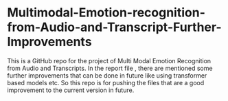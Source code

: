 # Multimodal-Emotion-recognition-from-Audio-and-Transcript-Further-Improvements

This is a GitHub repo for the project of Multi Modal Emotion Recognition from Audio and Transcripts. In the report file , there are mentioned some further improvements that can be done in  future like using transformer based models etc. So this repo is for pushing the files that are a good improvement to the current version in future.
